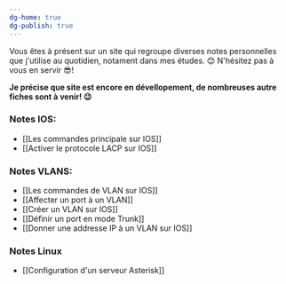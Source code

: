 ```yaml
---
dg-home: true
dg-publish: true
---
```


Vous êtes à présent sur un site qui regroupe diverses notes personnelles que j'utilise au quotidien, notament dans mes études. 😊
N'hésitez pas à vous en servir 😎! 

**Je précise que site est encore en dévellopement, de nombreuses autre fiches sont à venir! 😉**

### Notes IOS: 

- [[Les commandes principale sur IOS]]
- [[Activer le protocole LACP sur IOS]]

### Notes VLANS:
- [[Les commandes de VLAN sur IOS]]
- [[Affecter un port à un VLAN]]
- [[Créer un VLAN sur IOS]]
- [[Définir un port en mode Trunk]]
- [[Donner une addresse IP à un VLAN sur IOS]]

### Notes Linux
- [[Configuration d'un serveur Asterisk]]


